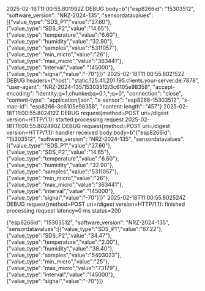 
2025-02-18T11:00:55.801992Z DEBUG body=b"{\"esp8266id\": \"15303512\", \"software_version\": \"NRZ-2024-135\", \"sensordatavalues\":[{\"value_type\":\"SDS_P1\",\"value\":\"27.60\"},{\"value_type\":\"SDS_P2\",\"value\":\"14.65\"},{\"value_type\":\"temperature\",\"value\":\"6.60\"},{\"value_type\":\"humidity\",\"value\":\"32.90\"},{\"value_type\":\"samples\",\"value\":\"5311057\"},{\"value_type\":\"min_micro\",\"value\":\"26\"},{\"value_type\":\"max_micro\",\"value\":\"363441\"},{\"value_type\":\"interval\",\"value\":\"145000\"},{\"value_type\":\"signal\",\"value\":\"-70\"}]}"
2025-02-18T11:00:55.802152Z DEBUG headers={"host": "static.125.41.201.195.clients.your-server.de:7878", "user-agent": "NRZ-2024-135/15303512/3c6105e98358", "accept-encoding": "identity;q=1,chunked;q=0.1,*;q=0", "connection": "close", "content-type": "application/json", "x-sensor": "esp8266-15303512", "x-mac-id": "esp8266-3c6105e98358", "content-length": "457"}
2025-02-18T11:00:55.802412Z DEBUG request{method=POST uri=/digest version=HTTP/1.1}: started processing request
2025-02-18T11:00:55.802490Z DEBUG request{method=POST uri=/digest version=HTTP/1.1}: handler received body body=b"{\"esp8266id\": \"15303512\", \"software_version\": \"NRZ-2024-135\", \"sensordatavalues\":[{\"value_type\":\"SDS_P1\",\"value\":\"27.60\"},{\"value_type\":\"SDS_P2\",\"value\":\"14.65\"},{\"value_type\":\"temperature\",\"value\":\"6.60\"},{\"value_type\":\"humidity\",\"value\":\"32.90\"},{\"value_type\":\"samples\",\"value\":\"5311057\"},{\"value_type\":\"min_micro\",\"value\":\"26\"},{\"value_type\":\"max_micro\",\"value\":\"363441\"},{\"value_type\":\"interval\",\"value\":\"145000\"},{\"value_type\":\"signal\",\"value\":\"-70\"}]}"
2025-02-18T11:00:55.802524Z DEBUG request{method=POST uri=/digest version=HTTP/1.1}: finished processing request latency=0 ms status=200


{"esp8266id": "15303512", "software_version": "NRZ-2024-135", "sensordatavalues":[{"value_type":"SDS_P1","value":"67.22"},{"value_type":"SDS_P2","value":"34.47"},{"value_type":"temperature","value":"2.00"},{"value_type":"humidity","value":"38.40"},{"value_type":"samples","value":"5403023"},{"value_type":"min_micro","value":"25"},{"value_type":"max_micro","value":"73179"},{"value_type":"interval","value":"145000"},{"value_type":"signal","value":"-70"}]}